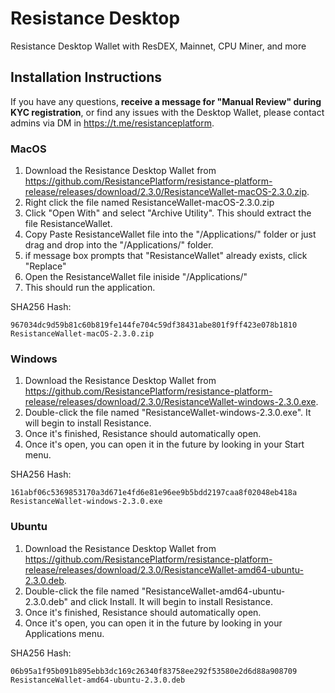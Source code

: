 # Resistance Desktop 
Resistance Desktop Wallet with ResDEX, Mainnet, CPU Miner, and more

## Installation Instructions

If you have any questions, **receive a message for "Manual Review" during KYC registration**, or find any issues with the Desktop Wallet, please contact admins via DM in https://t.me/resistanceplatform.

### MacOS

1. Download the Resistance Desktop Wallet from https://github.com/ResistancePlatform/resistance-platform-release/releases/download/2.3.0/ResistanceWallet-macOS-2.3.0.zip.
2. Right click the file named ResistanceWallet-macOS-2.3.0.zip
3. Click "Open With" and select "Archive Utility". This should extract the file ResistanceWallet.
4. Copy Paste ResistanceWallet file into the "/Applications/" folder or just drag and drop into the "/Applications/" folder.
5. if message box prompts that "ResistanceWallet" already exists, click "Replace"
6. Open the ResistanceWallet file iniside "/Applications/"
7. This should run the application.


SHA256 Hash:

```
967034dc9d59b81c60b819fe144fe704c59df38431abe801f9ff423e078b1810  ResistanceWallet-macOS-2.3.0.zip
```


### Windows

1. Download the Resistance Desktop Wallet from https://github.com/ResistancePlatform/resistance-platform-release/releases/download/2.3.0/ResistanceWallet-windows-2.3.0.exe.
2. Double-click the file named "ResistanceWallet-windows-2.3.0.exe". It will begin to install Resistance.
3. Once it's finished, Resistance should automatically open.
4. Once it's open, you can open it in the future by looking in your Start menu.

SHA256 Hash:

```
161abf06c5369853170a3d671e4fd6e81e96ee9b5bdd2197caa8f02048eb418a  ResistanceWallet-windows-2.3.0.exe
```


### Ubuntu

1. Download the Resistance Desktop Wallet from https://github.com/ResistancePlatform/resistance-platform-release/releases/download/2.3.0/ResistanceWallet-amd64-ubuntu-2.3.0.deb.
2. Double-click the file named "ResistanceWallet-amd64-ubuntu-2.3.0.deb" and click Install. It will begin to install Resistance.
3. Once it's finished, Resistance should automatically open.
4. Once it's open, you can open it in the future by looking in your Applications menu.

SHA256 Hash:

```
06b95a1f95b091b895ebb3dc169c26340f83758ee292f53580e2d6d88a908709  ResistanceWallet-amd64-ubuntu-2.3.0.deb
```


